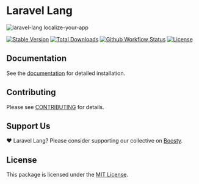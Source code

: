 # Laravel Lang

![laravel-lang localize-your-app](https://preview.dragon-code.pro/laravel-lang/localize-your-app.svg?brand=laravel&preposition=with&mode=dark)

[![Stable Version][badge_stable]][link_packagist]
[![Total Downloads][badge_downloads]][link_packagist]
[![Github Workflow Status][badge_build]][link_build]
[![License][badge_license]][link_license]

## Documentation

See the [documentation](https://laravel-lang.com/packages-common.html) for detailed installation.

## Contributing

Please see [CONTRIBUTING](https://laravel-lang.com/contributions.html) for details.

## Support Us

❤️ Laravel Lang? Please consider supporting our collective on [Boosty](https://boosty.to/laravel-lang).

## License

This package is licensed under the [MIT License](https://laravel-lang.com/license.html).


[badge_build]:          https://img.shields.io/github/actions/workflow/status/laravel-lang/common/tests.yml?style=flat-square

[badge_downloads]:      https://img.shields.io/packagist/dt/laravel-lang/common.svg?style=flat-square

[badge_license]:        https://img.shields.io/packagist/l/laravel-lang/common.svg?style=flat-square

[badge_stable]:         https://img.shields.io/github/v/release/laravel-lang/common?label=stable&style=flat-square

[link_build]:           https://github.com/laravel-lang/common/actions

[link_license]:         LICENSE

[link_packagist]:       https://packagist.org/packages/laravel-lang/common
